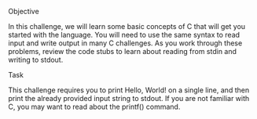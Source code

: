 Objective

In this challenge, we will learn some basic concepts of C that will get you started with the language. You will need to use the same syntax to read input and write output in many C challenges. As you work through these problems, review the code stubs to learn about reading from stdin and writing to stdout.

Task

This challenge requires you to print Hello, World! on a single line, and then print the already provided input string to stdout. If you are not familiar with C, you may want to read about the printf() command.
